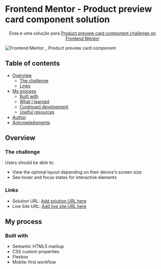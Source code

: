 # Frontend Mentor - Product preview card component solution

<p align="center">
  Essa é uma solução para <a href="https://www.frontendmentor.io/challenges/product-preview-card-component-GO7UmttRfa" target="_blank">Product preview card component challenge on Frontend Mentor</a>
</p>

![Frontend Mentor _ Product preview card component](https://user-images.githubusercontent.com/82170234/179108787-4542978f-36db-4c54-8dff-5810908850a3.png)

## Table of contents

- [Overview](#overview)
  - [The challenge](#the-challenge)
  - [Links](#links)
- [My process](#my-process)
  - [Built with](#built-with)
  - [What I learned](#what-i-learned)
  - [Continued development](#continued-development)
  - [Useful resources](#useful-resources)
- [Author](#author)
- [Acknowledgments](#acknowledgments)

## Overview

### The challenge

Users should be able to:

- View the optimal layout depending on their device's screen size
- See hover and focus states for interactive elements

### Links

- Solution URL: [Add solution URL here](https://your-solution-url.com)
- Live Site URL: [Add live site URL here](https://your-live-site-url.com)

## My process

### Built with

- Semantic HTML5 markup
- CSS custom properties
- Flexbox
- Mobile-first workflow
